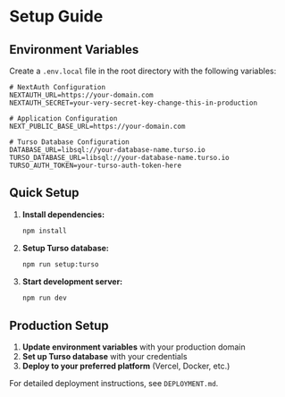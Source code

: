 # Setup Guide

## Environment Variables

Create a `.env.local` file in the root directory with the following variables:

```env
# NextAuth Configuration
NEXTAUTH_URL=https://your-domain.com
NEXTAUTH_SECRET=your-very-secret-key-change-this-in-production

# Application Configuration
NEXT_PUBLIC_BASE_URL=https://your-domain.com

# Turso Database Configuration
DATABASE_URL=libsql://your-database-name.turso.io
TURSO_DATABASE_URL=libsql://your-database-name.turso.io
TURSO_AUTH_TOKEN=your-turso-auth-token-here
```

## Quick Setup

1. **Install dependencies:**

   ```bash
   npm install
   ```

2. **Setup Turso database:**

   ```bash
   npm run setup:turso
   ```

3. **Start development server:**
   ```bash
   npm run dev
   ```

## Production Setup

1. **Update environment variables** with your production domain
2. **Set up Turso database** with your credentials
3. **Deploy to your preferred platform** (Vercel, Docker, etc.)

For detailed deployment instructions, see `DEPLOYMENT.md`.

